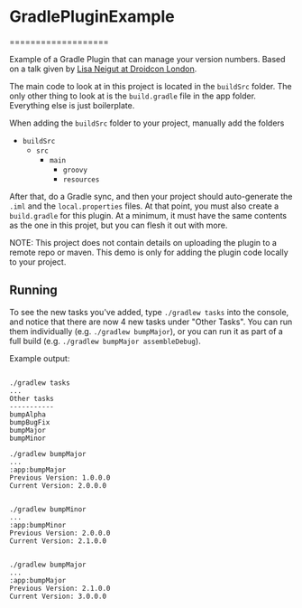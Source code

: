 # GradlePluginExample
===================

Example of a Gradle Plugin that can manage your version numbers. Based on a talk given by [Lisa Neigut at Droidcon London](https://skillsmatter.com/skillscasts/5625-gradlin-plugging-it-in-for-build-success).

The main code to look at in this project is located in the `buildSrc` folder. The only other thing to look at is the `build.gradle` file in the app folder. Everything else is just boilerplate.

When adding the `buildSrc` folder to your project, manually add the folders 
- `buildSrc`
  - `src`
    - `main`
      - `groovy`
      - `resources`
      
After that, do a Gradle sync, and then your project should auto-generate the `.iml` and the `local.properties` files. At that point, you must also create a `build.gradle` for this plugin. At a minimum, it must have the same contents as the one in this projet, but you can flesh it out with more.

NOTE: This project does not contain details on uploading the plugin to a remote repo or maven. This demo is only for adding the plugin code locally to your project.

## Running

To see the new tasks you've added, type `./gradlew tasks` into the console, and notice that there are now 4 new tasks under "Other Tasks". You can run them individually (e.g. `./gradlew bumpMajor`), or you can run it as part of a full build (e.g. `./gradlew bumpMajor assembleDebug`).

Example output:

```

./gradlew tasks
...
Other tasks
-----------
bumpAlpha
bumpBugFix
bumpMajor
bumpMinor

./gradlew bumpMajor
...
:app:bumpMajor
Previous Version: 1.0.0.0
Current Version: 2.0.0.0


./gradlew bumpMinor
...
:app:bumpMinor
Previous Version: 2.0.0.0
Current Version: 2.1.0.0


./gradlew bumpMajor
...
:app:bumpMajor
Previous Version: 2.1.0.0
Current Version: 3.0.0.0
```

